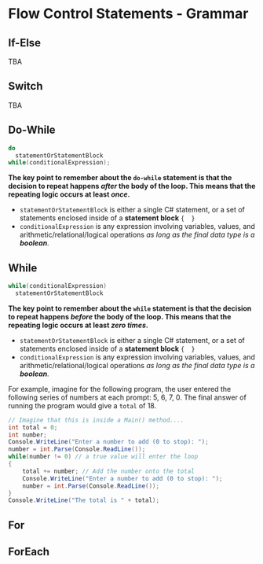 # Flow Control Statements - Grammar

## If-Else

TBA

## Switch

TBA

## Do-While

```csharp
do
  statementOrStatementBlock
while(conditionalExpression);
```

**The key point to remember about the `do-while` statement is that the decision to repeat happens *after* the body of the loop. This means that the repeating logic occurs at least *once*.**

- `statementOrStatementBlock` is either a single C# statement, or a set of statements enclosed inside of a **statement block** `{  }`
- `conditionalExpression` is any expression involving variables, values, and arithmetic/relational/logical operations *as long as the final data type is a **boolean**.*

## While

```csharp
while(conditionalExpression)
  statementOrStatementBlock
```

**The key point to remember about the `while` statement is that the decision to repeat happens *before* the body of the loop. This means that the repeating logic occurs at least *zero times*.**

- `statementOrStatementBlock` is either a single C# statement, or a set of statements enclosed inside of a **statement block** `{  }`
- `conditionalExpression` is any expression involving variables, values, and arithmetic/relational/logical operations *as long as the final data type is a **boolean**.*

For example, imagine for the following program, the user entered the following series of numbers at each prompt: 5, 6, 7, 0. The final answer of running the program would give a `total` of 18.

```csharp
// Imagine that this is inside a Main() method....
int total = 0;
int number;
Console.WriteLine("Enter a number to add (0 to stop): ");
number = int.Parse(Console.ReadLine());
while(number != 0) // a true value will enter the loop
{
    total += number; // Add the number onto the total
    Console.WriteLine("Enter a number to add (0 to stop): ");
    number = int.Parse(Console.ReadLine());	
}
Console.WriteLine("The total is " + total);
```

## For

## ForEach

